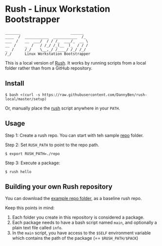 Rush - Linux Workstation Bootstrapper
==================================================

```
_______                       ______  
____  /  ___________  ___________  /_ 
___  /   __  ___/  / / /_  ___/_  __ \
__  /    _  /   / /_/ /_(__  )_  / / /
_  /     /_/    \__,_/ /____/ /_/ /_/ 
/_/      Linux Workstation Bootstrapper
```


This is a local version of [Rush][1]. It works by running scripts from a local
folder rather than from a GitHub repository.


Install
--------------------------------------------------

    $ bash <(curl -s https://raw.githubusercontent.com/DannyBen/rush-local/master/setup)

Or, manually place the [rush](rush) script anywhere in your `PATH`.


Usage
--------------------------------------------------

Step 1: Create a rush repo. You can start with teh sample [repo](/repo) folder.

Step 2: Set `RUSH_PATH` to point to the repo path.

    $ export RUSH_PATH=./repo

Step 3: Execute a package:

    $ rush hello


Building your own Rush repository
--------------------------------------------------

You can download the [example repo folder](/repo), as a baseline rush repo.

Keep this points in mind:

1. Each folder you create in this repository is considered a package.
2. Each package needs to have a bash script named `main`, and optionally
   a plain text file called `info`.
4. In the `main` script, you have access to the `$SELF` environment variable
   which contains the path of the package (== `$RUSH_PATH/$PACK`)



[1]: https://github.com/dannyben/rush-command
